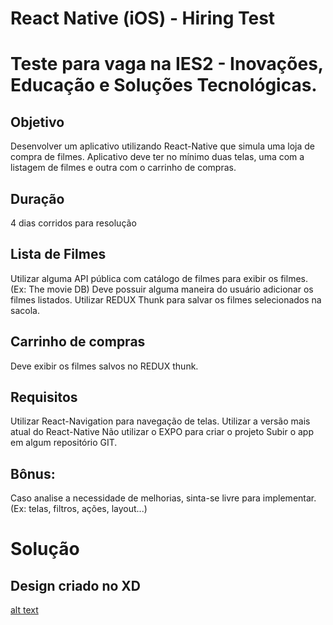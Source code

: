 # React Native (iOS) - Hiring Test 
# Teste para vaga na IES2 - Inovações, Educação e Soluções Tecnológicas.

## Objetivo

Desenvolver um aplicativo utilizando React-Native que simula uma loja de compra de filmes.
Aplicativo deve ter no mínimo duas telas, uma com a listagem de filmes e outra com o carrinho de compras.

## Duração

4 dias corridos para resolução

## Lista de Filmes

Utilizar alguma API pública com catálogo de filmes para exibir os filmes. (Ex: The movie DB)
Deve possuir alguma maneira do usuário adicionar os filmes listados.
Utilizar REDUX Thunk para salvar os filmes selecionados na sacola.

## Carrinho de compras

Deve exibir os filmes salvos no REDUX thunk.

## Requisitos

Utilizar React-Navigation para navegação de telas.
Utilizar a versão mais atual do React-Native
Não utilizar o EXPO para criar o projeto
Subir o app em algum repositório GIT.

## Bônus:

Caso analise a necessidade de melhorias, sinta-se livre para implementar. (Ex: telas, filtros, ações, layout...)


# Solução

## Design criado no XD

[alt text](https://github.com/marcelochb/ies2-hiring-test/blob/master/design/design.png)
